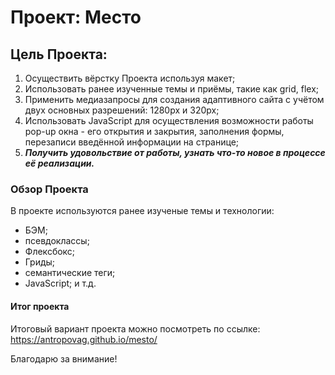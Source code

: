 # Проект: Место

## Цель Проекта:
1. Осуществить вёрстку Проекта используя макет;
2. Использовать ранее изученные темы и приёмы, такие как grid, flex;
3. Применить медиазапросы для создания адаптивного сайта с учётом двух основных разрешений: 1280px и 320px;
4. Использовать JavaScript для осуществления возможности работы pop-up окна - его открытия и закрытия, заполнения формы, перезаписи введённой информации на странице;
4. ***Получить удовольствие от работы, узнать что-то новое в процессе её реализации.***

### Обзор Проекта
В проекте используются ранее изученые темы и технологии:
- БЭМ;
- псевдоклассы;
- Флексбокс;
- Гриды;
- семантические теги;
- JavaScript;
и т.д.

#### Итог проекта

Итоговый вариант проекта можно посмотреть по ссылке:
https://antropovag.github.io/mesto/

Благодарю за внимание!
